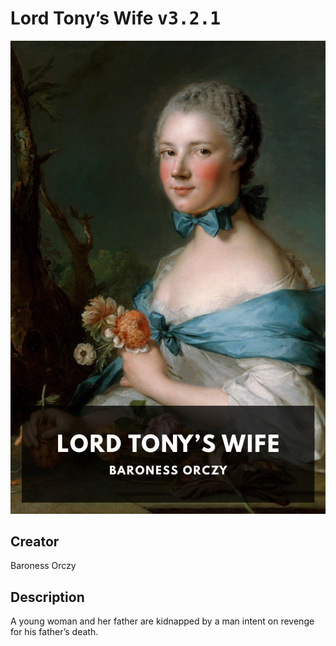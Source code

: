 
# Lord Tony’s Wife <kbd>v3.2.1</kbd>

<center>
  <img src="./cover-1024.jpg"/>
</center>

## Creator
Baroness Orczy

## Description
A young woman and her father are kidnapped by a man intent on revenge for his father’s death.
